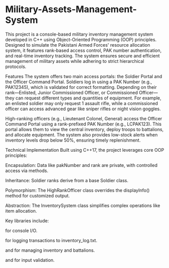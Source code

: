 # Military-Assets-Management-System
This project is a console-based military inventory management system developed in C++ using Object-Oriented Programming (OOP) principles. Designed to simulate the Pakistani Armed Forces' resource allocation system, it features rank-based access control, PAK number authentication, and real-time inventory tracking. The system ensures secure and efficient management of military assets while adhering to strict hierarchical protocols.

Features
The system offers two main access portals: the Soldier Portal and the Officer Command Portal. Soldiers log in using a PAK Number (e.g., PAK12345), which is validated for correct formatting. Depending on their rank—Enlisted, Junior Commissioned Officer, or Commissioned Officer—they can request different types and quantities of equipment. For example, an enlisted soldier may only request 1 assault rifle, while a commissioned officer can access advanced gear like sniper rifles or night vision goggles.

High-ranking officers (e.g., Lieutenant Colonel, General) access the Officer Command Portal using a rank-prefixed PAK Number (e.g., LCPAK123). This portal allows them to view the central inventory, deploy troops to battalions, and allocate equipment. The system also provides low-stock alerts when inventory levels drop below 50%, ensuring timely replenishment.

Technical Implementation
Built using C++17, the project leverages core OOP principles:

Encapsulation: Data like pakNumber and rank are private, with controlled access via methods.

Inheritance: Soldier ranks derive from a base Soldier class.

Polymorphism: The HighRankOfficer class overrides the displayInfo() method for customized output.

Abstraction: The InventorySystem class simplifies complex operations like item allocation.

Key libraries include:

<iostream> for console I/O.

<fstream> for logging transactions to inventory_log.txt.

<map> and <vector> for managing inventory and battalions.

<cctype> and <limits> for input validation.
